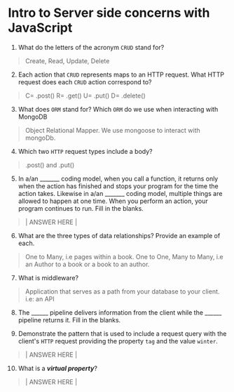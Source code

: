 # Intro to Server side concerns with JavaScript
01. What do the letters of the acronym `CRUD` stand for?

  > Create, Read, Update, Delete

02. Each action that `CRUD` represents maps to an HTTP request. What HTTP request does each `CRUD` action correspond to?

  > C= .post() R= .get() U= .put() D= .delete()

03. What does `ORM` stand for? Which `ORM` do we use when interacting with MongoDB

  > Object Relational Mapper. We use mongoose to interact with mongoDb.

04. Which two `HTTP` request types include a body?

  > .post() and .put()

05. In a/an _______ coding model, when you call a function, it returns only when the action has finished and stops your program for the time the action takes. Likewise in a/an _______ coding model, multiple things are allowed to happen at one time. When you perform an action, your program continues to run.  Fill in the blanks.

  > | ANSWER HERE |

06. What are the three types of data relationships? Provide an example of each.

  > One to Many, i.e pages within a book.
  > One to One, 
  > Many to Many, i.e an Author to a book or a book to an author.

07. What is middleware?

  > Application that serves as a path from your database to your client. i.e: an API

08. The ______ pipeline delivers information from the client while the ______ pipeline returns it. Fill in the blanks. 

  > 

09. Demonstrate the pattern that is used to include a request query with the client's `HTTP` request providing the property `tag` and the value `winter`.

  > | ANSWER HERE |

10. What is a ***virtual property***?

  > | ANSWER HERE |
